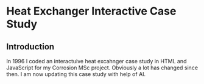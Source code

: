 # Heat Exchanger Interactive Case Study
## Introduction
In 1996 I coded an interactuive  heat excahnger case study in HTML and JavaScript for my Corrosion MSc project.  Obviously a lot has changed since then.  I am now updating this case study with help of AI.





